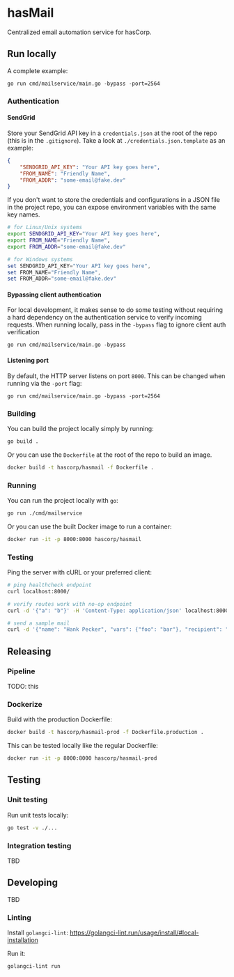 hasMail
=======

Centralized email automation service for hasCorp.

## Run locally

A complete example:
```
go run cmd/mailservice/main.go -bypass -port=2564
```

### Authentication

#### SendGrid
Store your SendGrid API key in a `credentials.json` at the root of the repo 
(this is in the `.gitignore`). Take a look at `./credentials.json.template` 
as an example:
```json
{
    "SENDGRID_API_KEY": "Your API key goes here",
    "FROM_NAME": "Friendly Name",
    "FROM_ADDR": "some-email@fake.dev"
}
```

If you don't want to store the credentials and configurations in a JSON file in
the project repo, you can expose environment variables with the same key names.
```bash
# for Linux/Unix systems
export SENDGRID_API_KEY="Your API key goes here",
export FROM_NAME="Friendly Name",
export FROM_ADDR="some-email@fake.dev"
```
```powershell
# for Windows systems
set SENDGRID_API_KEY="Your API key goes here",
set FROM_NAME="Friendly Name",
set FROM_ADDR="some-email@fake.dev"
```

#### Bypassing client authentication
For local development, it makes sense to do some testing without requiring
a hard dependency on the authentication service to verify incoming requests.
When running locally, pass in the `-bypass` flag to ignore client auth verification
```
go run cmd/mailservice/main.go -bypass
```

#### Listening port
By default, the HTTP server listens on port `8000`. This can be changed when
running via the `-port` flag:
```
go run cmd/mailservice/main.go -bypass -port=2564
```

### Building
You can build the project locally simply by running:
```bash
go build .
```

Or you can use the `Dockerfile` at the root of the repo to build an image.
```bash
docker build -t hascorp/hasmail -f Dockerfile .
```

### Running
You can run the project locally with `go`:
```bash
go run ./cmd/mailservice
```

Or you can use the built Docker image to run a container:
```bash
docker run -it -p 8000:8000 hascorp/hasmail
```

### Testing
Ping the server with cURL or your preferred client:
```bash
# ping healthcheck endpoint
curl localhost:8000/

# verify routes work with no-op endpoint
curl -d '{"a": "b"}' -H 'Content-Type: application/json' localhost:8000/mail/noop

# send a sample mail
curl -d '{"name": "Hank Pecker", "vars": {"foo": "bar"}, "recipient": "hank@hascorp.dev"}' -H 'Content-Type: application/json' localhost:8000/mail/sample
```

## Releasing

### Pipeline
TODO: this

### Dockerize
Build with the production Dockerfile:
```bash
docker build -t hascorp/hasmail-prod -f Dockerfile.production .
```

This can be tested locally like the regular Dockerfile:
```bash
docker run -it -p 8000:8000 hascorp/hasmail-prod
```

## Testing

### Unit testing
Run unit tests locally:
```bash
go test -v ./...
```

### Integration testing
TBD

## Developing
TBD

### Linting
Install `golangci-lint`: https://golangci-lint.run/usage/install/#local-installation

Run it:
```bash
golangci-lint run
```
